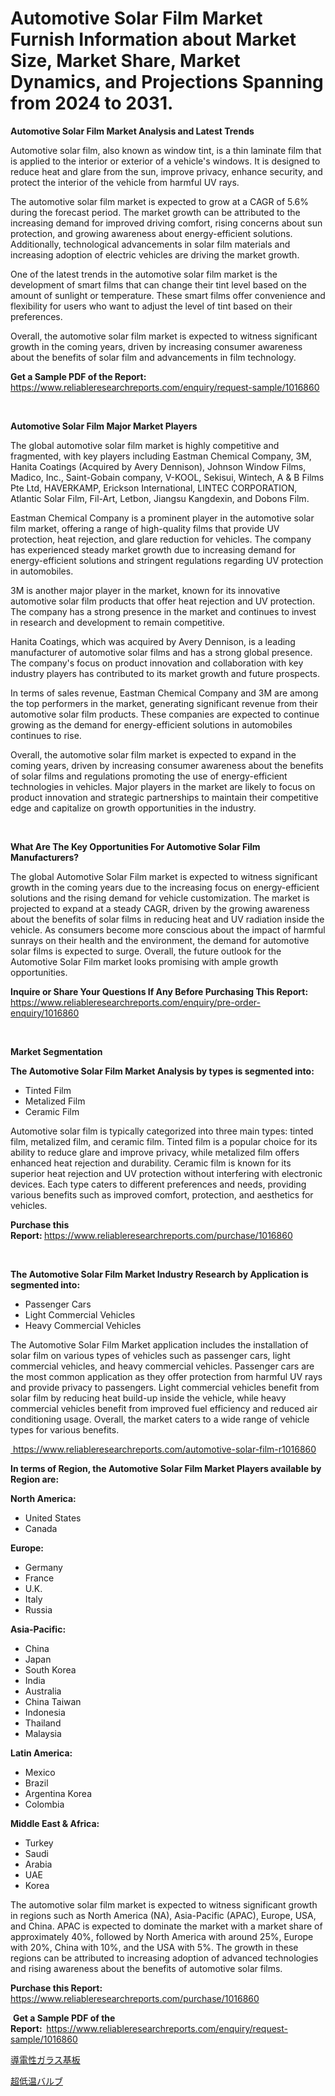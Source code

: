 <p><h1>Automotive Solar Film Market Furnish Information about Market Size, Market Share, Market Dynamics, and Projections Spanning from 2024 to 2031.</h1></p><p><strong>Automotive Solar Film Market Analysis and Latest Trends</strong></p>
<p><p>Automotive solar film, also known as window tint, is a thin laminate film that is applied to the interior or exterior of a vehicle's windows. It is designed to reduce heat and glare from the sun, improve privacy, enhance security, and protect the interior of the vehicle from harmful UV rays.</p><p>The automotive solar film market is expected to grow at a CAGR of 5.6% during the forecast period. The market growth can be attributed to the increasing demand for improved driving comfort, rising concerns about sun protection, and growing awareness about energy-efficient solutions. Additionally, technological advancements in solar film materials and increasing adoption of electric vehicles are driving the market growth.</p><p>One of the latest trends in the automotive solar film market is the development of smart films that can change their tint level based on the amount of sunlight or temperature. These smart films offer convenience and flexibility for users who want to adjust the level of tint based on their preferences.</p><p>Overall, the automotive solar film market is expected to witness significant growth in the coming years, driven by increasing consumer awareness about the benefits of solar film and advancements in film technology.</p></p>
<p><strong>Get a Sample PDF of the Report:&nbsp;</strong> <a href="https://www.reliableresearchreports.com/enquiry/request-sample/1016860">https://www.reliableresearchreports.com/enquiry/request-sample/1016860</a></p>
<p>&nbsp;</p>
<p><strong>Automotive Solar Film Major Market Players</strong></p>
<p><p>The global automotive solar film market is highly competitive and fragmented, with key players including Eastman Chemical Company, 3M, Hanita Coatings (Acquired by Avery Dennison), Johnson Window Films, Madico, Inc., Saint-Gobain company, V-KOOL, Sekisui, Wintech, A & B Films Pte Ltd, HAVERKAMP, Erickson International, LINTEC CORPORATION, Atlantic Solar Film, Fil-Art, Letbon, Jiangsu Kangdexin, and Dobons Film.</p><p>Eastman Chemical Company is a prominent player in the automotive solar film market, offering a range of high-quality films that provide UV protection, heat rejection, and glare reduction for vehicles. The company has experienced steady market growth due to increasing demand for energy-efficient solutions and stringent regulations regarding UV protection in automobiles.</p><p>3M is another major player in the market, known for its innovative automotive solar film products that offer heat rejection and UV protection. The company has a strong presence in the market and continues to invest in research and development to remain competitive.</p><p>Hanita Coatings, which was acquired by Avery Dennison, is a leading manufacturer of automotive solar films and has a strong global presence. The company's focus on product innovation and collaboration with key industry players has contributed to its market growth and future prospects.</p><p>In terms of sales revenue, Eastman Chemical Company and 3M are among the top performers in the market, generating significant revenue from their automotive solar film products. These companies are expected to continue growing as the demand for energy-efficient solutions in automobiles continues to rise.</p><p>Overall, the automotive solar film market is expected to expand in the coming years, driven by increasing consumer awareness about the benefits of solar films and regulations promoting the use of energy-efficient technologies in vehicles. Major players in the market are likely to focus on product innovation and strategic partnerships to maintain their competitive edge and capitalize on growth opportunities in the industry.</p></p>
<p>&nbsp;</p>
<p><strong>What Are The Key Opportunities For Automotive Solar Film Manufacturers?</strong></p>
<p><p>The global Automotive Solar Film market is expected to witness significant growth in the coming years due to the increasing focus on energy-efficient solutions and the rising demand for vehicle customization. The market is projected to expand at a steady CAGR, driven by the growing awareness about the benefits of solar films in reducing heat and UV radiation inside the vehicle. As consumers become more conscious about the impact of harmful sunrays on their health and the environment, the demand for automotive solar films is expected to surge. Overall, the future outlook for the Automotive Solar Film market looks promising with ample growth opportunities.</p></p>
<p><strong>Inquire or Share Your Questions If Any Before Purchasing This Report:</strong> <a href="https://www.reliableresearchreports.com/enquiry/pre-order-enquiry/1016860">https://www.reliableresearchreports.com/enquiry/pre-order-enquiry/1016860</a></p>
<p>&nbsp;</p>
<p><strong>Market Segmentation</strong></p>
<p><strong>The Automotive Solar Film Market Analysis by types is segmented into:</strong></p>
<p><ul><li>Tinted Film</li><li>Metalized Film</li><li>Ceramic Film</li></ul></p>
<p><p>Automotive solar film is typically categorized into three main types: tinted film, metalized film, and ceramic film. Tinted film is a popular choice for its ability to reduce glare and improve privacy, while metalized film offers enhanced heat rejection and durability. Ceramic film is known for its superior heat rejection and UV protection without interfering with electronic devices. Each type caters to different preferences and needs, providing various benefits such as improved comfort, protection, and aesthetics for vehicles.</p></p>
<p><strong>Purchase this Report:&nbsp;</strong><a href="https://www.reliableresearchreports.com/purchase/1016860">https://www.reliableresearchreports.com/purchase/1016860</a></p>
<p>&nbsp;</p>
<p><strong>The Automotive Solar Film Market Industry Research by Application is segmented into:</strong></p>
<p><ul><li>Passenger Cars</li><li>Light Commercial Vehicles</li><li>Heavy Commercial Vehicles</li></ul></p>
<p><p>The Automotive Solar Film Market application includes the installation of solar film on various types of vehicles such as passenger cars, light commercial vehicles, and heavy commercial vehicles. Passenger cars are the most common application as they offer protection from harmful UV rays and provide privacy to passengers. Light commercial vehicles benefit from solar film by reducing heat build-up inside the vehicle, while heavy commercial vehicles benefit from improved fuel efficiency and reduced air conditioning usage. Overall, the market caters to a wide range of vehicle types for various benefits.</p></p>
<p><a href="https://www.reliableresearchreports.com/automotive-solar-film-r1016860">&nbsp;https://www.reliableresearchreports.com/automotive-solar-film-r1016860</a></p>
<p><strong>In terms of Region, the Automotive Solar Film Market Players available by Region are:</strong></p>
<p>
    <p> <strong> North America: </strong>
        <ul>
            <li>United States</li>
            <li>Canada</li>
        </ul>
        </p> 
    <p> <strong> Europe: </strong>
        <ul>
            <li>Germany</li>
            <li>France</li>
            <li>U.K.</li>
            <li>Italy</li>
            <li>Russia</li>
        </ul>
        </p> 
    <p> <strong> Asia-Pacific: </strong>
        <ul>
            <li>China</li>
            <li>Japan</li>
            <li>South Korea</li>
            <li>India</li>
            <li>Australia</li>
            <li>China Taiwan</li>
            <li>Indonesia</li>
            <li>Thailand</li>
            <li>Malaysia</li>
        </ul>
        </p> 
    <p> <strong> Latin America: </strong>
        <ul>
            <li>Mexico</li>
            <li>Brazil</li>
            <li>Argentina Korea</li>
            <li>Colombia</li>
        </ul>
        </p> 
    <p> <strong> Middle East & Africa: </strong>
        <ul>
            <li>Turkey</li>
            <li>Saudi</li>
            <li>Arabia</li>
            <li>UAE</li>
            <li>Korea</li>
        </ul>
    </p>
    </p>
<p><p>The automotive solar film market is expected to witness significant growth in regions such as North America (NA), Asia-Pacific (APAC), Europe, USA, and China. APAC is expected to dominate the market with a market share of approximately 40%, followed by North America with around 25%, Europe with 20%, China with 10%, and the USA with 5%. The growth in these regions can be attributed to increasing adoption of advanced technologies and rising awareness about the benefits of automotive solar films.</p></p>
<p><strong>Purchase this Report: </strong><a href="https://www.reliableresearchreports.com/purchase/1016860">https://www.reliableresearchreports.com/purchase/1016860</a></p>
<p>&nbsp;<strong>Get a Sample PDF of the Report:&nbsp;&nbsp;</strong><a href="https://www.reliableresearchreports.com/enquiry/request-sample/1016860">https://www.reliableresearchreports.com/enquiry/request-sample/1016860</a></p>
<p><strong></strong></p>
<p><p><a href="https://github.com/mares423/Market-Research-Report-List-1/blob/main/486563987296.md">導電性ガラス基板</a></p><p><a href="https://github.com/FredaJerde/Market-Research-Report-List-1/blob/main/859732187297.md">超低温バルブ</a></p></p>